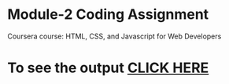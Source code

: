 

# Module-2 Coding Assignment

Coursera course: HTML, CSS, and Javascript for Web Developers

# To see the output [CLICK HERE](https://github.com/neeraj980/assignments.git/module-2/index.html)

